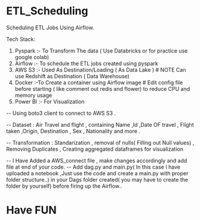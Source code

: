 # ETL_Scheduling
Scheduling ETL Jobs Using Airflow.

Tech Stack: 
1. Pyspark
   :- To Transform The data ( Use Databricks or for practice use google colab)
2. Airflow
   :- To schedule the ETL jobs created using pyspark
3. AWS S3
   :- Used As Destination/Loading ( As Data Lake ) # NOTE Can use Redshift as Destination ( Data Warehouse)
4. Docker
   :-To Create a container using Airflow image # Edit config file before starting ( like comment out redis and flower) to reduce CPU and memory usage 
5. Power BI
   :- For Visualization
   
-- Using boto3 client to connect to AWS S3 .


-- Dataset : Air Travel and flight , containing Name ,Id ,Date OF travel , Flight taken ,Origin, Destination , Sex , Nationality and more .

-- Transformation : Standarization , removal of nulls( Filling out Null values) , Removing Duplicates , Creating aggregated dataframes for visualization


-- I Have Added a AWS_connect file , make changes accordingly and add file at end of your code.
-- Add dag.py and main.py( In this case I have uploaded a notebook ,Just use the code and create a main.py with proper folder structure..) in your Dags folder created( you may
   have to create the folder by yourself) before firing up the Airflow..

# Have FUN
